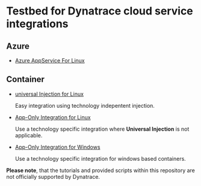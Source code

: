 # Testbed for Dynatrace cloud service integrations

## Azure
* [Azure AppService For Linux](azure-app-service-linux/README.md)

## Container
* [universal Injection for Linux](container-integration/universal-injection.md)

    Easy integration using technology indepentent injection. 
* [App-Only Integration for Linux](container-integration/application-only.md)

    Use a technology specific integration where **Universal Injection** is not applicable.

* [App-Only Integration for Windows](container-integration/application-only-windows.md)

    Use a technology specific integration for windows based containers.


**Please note**, that the tutorials and provided scripts within this repository are not officially supported by Dynatrace. 